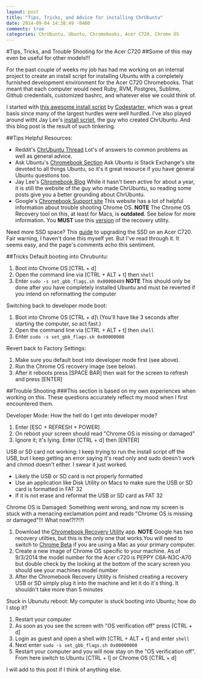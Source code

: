 ```yaml
---
layout: post
title: "Tips, Tricks, and Advice for installing ChrUbuntu"
date: 2014-09-04 14:38:49 -0400
comments: true
categories: ChrUbuntu, Ubuntu, Chromebooks, Acer C720, Chrome OS
---
```


#Tips, Tricks, and Trouble Shooting for the Acer C720
##Some of this may even be useful for other models!!!

For the past couple of weeks my job has had me working on an internal project to create an install script for installing Ubuntu with a completely furnished development environment for the Acer C720 Chromebooks.  That meant that each computer would need Ruby, RVM, Postgres, Sublime, Github credentials, customized bashrc, and whatever else we could think of.  

I started with [this awesome install script](https://github.com/codestarterorg/ubuntu-chromebook-installer) by [Codestarter](https://codestarter.org/), which was a great basis since many of the largest hurdles were well hurdled.  I've also played around witht Jay Lee's [install script](http://chromeos-cr48.blogspot.ca/), the guy who created ChrUbuntu.  And this blog post is the result of such tinkering.

##Tips
Helpful Resources:
  - Reddit's [ChrUbuntu Thread](http://www.reddit.com/r/chrubuntu/)
    Lot's of answers to common problems as well as general advice.
  - Ask Ubuntu's [Chromebook Section](http://askubuntu.com/questions/tagged/chromebook)
    Ask Ubuntu is Stack Exchange's site devoted to all things Ubuntu, so it's it great resource if you have general Ubuntu questions too.
  - Jay Lee's [Chromebook Blog](http://chromeos-cr48.blogspot.ca/)
    While it hasn't been active for about a year, it is still the website of the guy who made ChrUbuntu, so reading some posts give you a better grounding about ChrUbuntu.
  - Google's [Chromebook Support site](https://support.google.com/chromebook/answer/1080595?hl=en)
    This website has a lot of helpful information about trouble shooting Chrome OS.
    **NOTE** The Chrome OS Recovery tool on this, at least for Macs, is **outdated**.
    See below for more information.  You **MUST** use this [version](https://chrome.google.com/webstore/detail/chromebook-recovery-utili/jndclpdbaamdhonoechobihbbiimdgai?hl=en) of the recovery utility.

Need more SSD space? This [guide](http://www.androidcentral.com/how-upgrade-ssd-your-acer-c720-chromebook) to upgrading the SSD on an Acer C720. Fair warning, I haven't done this myself yet. But I've read through it. It seems easy, and the page's comments echo this sentiment.

##Tricks
Default booting into Chrubuntu:
  1. Boot into Chrome OS [CTRL + d]
  2. Open the command line via [CTRL + ALT + t] then `shell`
  3. Enter `sudo -s set_gbb_flags.sh 0x00000489`
  **NOTE** This should only be done after you have completely installed Ubuntu and must be reverted if you intend on reformatting the computer

Switching back to developer mode boot:
  1. Boot into Chrome OS [CTRL + d]\ (You'll have like 3 seconds after starting the computer, so act fast.)
  2. Open the command line via [CTRL + ALT + t] then `shell`
  3. Enter `sudo -s set_gbb_flags.sh 0x00000000`

Revert back to Factory Settings:
  1. Make sure you default boot into developer mode first (see above).
  2. Run the Chrome OS recovery image (see below).
  3. After it reboots press [SPACE BAR] then wait for the screen to refresh and press [ENTER]

##Trouble Shooting
###This section is based on my own experiences when working on this.  These questions accurately reflect my mood when I first encountered them.

Developer Mode:
How the hell do I get into developer mode?
  1. Enter [ESC + REFRESH + POWER]
  2. On reboot your screen should read "Chrome OS is missing or damaged"
  3. Ignore it; it's lying. Enter [CTRL + d] then [ENTER]

USB or SD card not working:
I keep trying to run the install script off the USB, but I keep getting an error saying it's read only and sudo doesn't work and chmod doesn't either. I swear it just worked.

  - Likely the USB or SD card is not properly formatted
  - Use an application like Disk Utility on Macs to make sure the USB or SD card is formatted in FAT 32
  - If it is not erase and reformat the USB or SD card as FAT 32

Chrome OS is Damaged:
Something went wrong, and now my screen is stuck with a menacing exclamation point and reads "Chrome OS is missing or damaged"!!! What now!?!?!?!

  1. Download the [Chromebook Recovery Utility](https://chrome.google.com/webstore/detail/chromebook-recovery-utili/jndclpdbaamdhonoechobihbbiimdgai?hl=en) app.
  **NOTE** Google has two recovery utilties, but this is the only one that works.You will need to switch to [Chrome Beta](https://www.google.com/chrome/browser/beta.html?platform=mac&extra=betachannel) if you are using a Mac as your primary computer.
  2. Create a new image of Chrome OS specific to your machine.  As of 9/3/2014 the model number for the Acer c720 is PEPPY C6A-N3C-A70 but double check by the looking at the bottom of the scary screen you should see your machines model number
  3. After the Chromebook Recovery Utility is finished creating a recovery USB or SD simply plug it into the machine and let it do it's thing. It shouldn't take more than 5 minutes

Stuck in Ubunutu reboot:
My computer is stuck booting into Ubuntu; how do I stop it?
  1. Restart your computer
  2. As soon as you see the screen with "OS verification off" press [CTRL + d]
  3. Login as guest and open a shell with [CTRL + ALT + t] and enter `shell`
  4. Next enter `sudo -s set_gbb_flags.sh 0x00000000`
  5. Restart your computer and you will now stay on the "OS verification off". From here switch to Ubuntu [CTRL + l] or Chrome OS [CTRL + d]

I will add to this post if I think of anything else.
